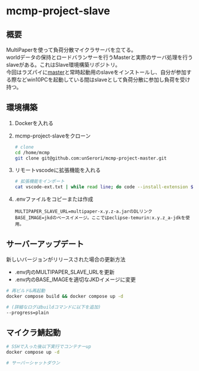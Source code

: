 # mcmp-project-slave

## 概要

MultiPaperを使って負荷分散マイクラサーバを立てる。  
worldデータの保持とロードバランサーを行うMasterと実際のサーバ処理を行うslaveがある。これはSlave環境構築リポジトリ。  
今回はラズパイに[master](https://github.com/unSerori/mcmp-project-master)と常時起動用のslaveをインストールし、自分が参加する際などwin10PCを起動している間はslaveとして負荷分散に参加し負荷を受け持つ。  

## 環境構築

1. Dockerを入れる
2. mcmp-project-slaveをクローン

    ```bash
    # clone
    cd /home/mcmp
    git clone git@github.com:unSerori/mcmp-project-master.git
    ```

3. リモートvscodeに拡張機能を入れる

    ```bash
    # 拡張機能をインポート
    cat vscode-ext.txt | while read line; do code --install-extension $line; done
    ```

4. .envファイルをコピーまたは作成

    ```env:.env
    MULTIPAPER_SLAVE_URL=multipaper-x.y.z-a.jarのDLリンク
    BASE_IMAGE=jkdのベースイメージ。ここではeclipse-temurin:x.y.z_a-jdkを使用。
    ```

## サーバーアップデート

新しいバージョンがリリースされた場合の更新方法

- .env内のMULTIPAPER_SLAVE_URLを更新
- .env内のBASE_IMAGEを適切なJKDイメージに変更

```bash
# 再ビルド&再起動
docker compose build && docker compose up -d

# (詳細なログはbuildコマンドに以下を追加)
--progress=plain
```

## マイクラ鯖起動

```bash
# SSHで入った後以下実行でコンテナーup
docker compose up -d

# サーバーシャットダウン
```
